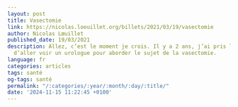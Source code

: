 ```yaml
---
layout: post
title: Vasectomie
link: https://nicolas.loeuillet.org/billets/2021/03/19/vasectomie
author: Nicolas Lœuillet
published_date: 19/03/2021
description: Allez, c’est le moment je crois. Il y a 2 ans, j’ai pris la décision
  d’aller voir un urologue pour aborder le sujet de la vasectomie.
language: fr
categories: articles
tags: santé
og-tags: santé
permalink: "/:categories/:year/:month/:day/:title/"
date: '2024-11-15 11:22:45 +0100'
---
```


